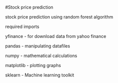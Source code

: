 #Stock price prediction

stock price prediction using random forest algorithm

required imports

yfinance - for download data from yahoo finance

pandas - manipulating datafiles

numpy - mathematical calculations

matplotlib - plotting graphs

sklearn - Machine learning toolkit
